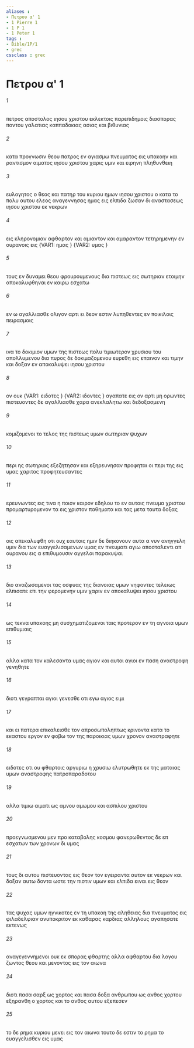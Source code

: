 ```yaml
---
aliases : 
- Πετρου α' 1
- 1 Pierre 1
- 1 P 1
- 1 Peter 1
tags : 
- Bible/1P/1
- grec
cssclass : grec
---
```


# Πετρου α' 1

###### 1
πετρος αποστολος ιησου χριστου εκλεκτοις παρεπιδημοις διασπορας ποντου γαλατιας καππαδοκιας ασιας και βιθυνιας
###### 2
κατα προγνωσιν θεου πατρος εν αγιασμω πνευματος εις υπακοην και ραντισμον αιματος ιησου χριστου χαρις υμιν και ειρηνη πληθυνθειη
###### 3
ευλογητος ο θεος και πατηρ του κυριου ημων ιησου χριστου ο κατα το πολυ αυτου ελεος αναγεννησας ημας εις ελπιδα ζωσαν δι αναστασεως ιησου χριστου εκ νεκρων
###### 4
εις κληρονομιαν αφθαρτον και αμιαντον και αμαραντον τετηρημενην εν ουρανοις εις  {VAR1: ημας } {VAR2: υμας }
###### 5
τους εν δυναμει θεου φρουρουμενους δια πιστεως εις σωτηριαν ετοιμην αποκαλυφθηναι εν καιρω εσχατω
###### 6
εν ω αγαλλιασθε ολιγον αρτι ει δεον εστιν λυπηθεντες εν ποικιλοις πειρασμοις
###### 7
ινα το δοκιμιον υμων της πιστεως πολυ τιμιωτερον χρυσιου του απολλυμενου δια πυρος δε δοκιμαζομενου ευρεθη εις επαινον και τιμην και δοξαν εν αποκαλυψει ιησου χριστου
###### 8
ον ουκ  {VAR1: ειδοτες } {VAR2: ιδοντες } αγαπατε εις ον αρτι μη ορωντες πιστευοντες δε αγαλλιασθε χαρα ανεκλαλητω και δεδοξασμενη
###### 9
κομιζομενοι το τελος της πιστεως υμων σωτηριαν ψυχων
###### 10
περι ης σωτηριας εξεζητησαν και εξηρευνησαν προφηται οι περι της εις υμας χαριτος προφητευσαντες
###### 11
ερευνωντες εις τινα η ποιον καιρον εδηλου το εν αυτοις πνευμα χριστου προμαρτυρομενον τα εις χριστον παθηματα και τας μετα ταυτα δοξας
###### 12
οις απεκαλυφθη οτι ουχ εαυτοις ημιν δε διηκονουν αυτα α νυν ανηγγελη υμιν δια των ευαγγελισαμενων υμας εν πνευματι αγιω αποσταλεντι απ ουρανου εις α επιθυμουσιν αγγελοι παρακυψαι
###### 13
διο αναζωσαμενοι τας οσφυας της διανοιας υμων νηφοντες τελειως ελπισατε επι την φερομενην υμιν χαριν εν αποκαλυψει ιησου χριστου
###### 14
ως τεκνα υπακοης μη συσχηματιζομενοι ταις προτερον εν τη αγνοια υμων επιθυμιαις
###### 15
αλλα κατα τον καλεσαντα υμας αγιον και αυτοι αγιοι εν παση αναστροφη γενηθητε
###### 16
διοτι γεγραπται αγιοι γενεσθε οτι εγω αγιος ειμι
###### 17
και ει πατερα επικαλεισθε τον απροσωποληπτως κρινοντα κατα το εκαστου εργον εν φοβω τον της παροικιας υμων χρονον αναστραφητε
###### 18
ειδοτες οτι ου φθαρτοις αργυριω η χρυσιω ελυτρωθητε εκ της ματαιας υμων αναστροφης πατροπαραδοτου
###### 19
αλλα τιμιω αιματι ως αμνου αμωμου και ασπιλου χριστου
###### 20
προεγνωσμενου μεν προ καταβολης κοσμου φανερωθεντος δε επ εσχατων των χρονων δι υμας
###### 21
τους δι αυτου πιστευοντας εις θεον τον εγειραντα αυτον εκ νεκρων και δοξαν αυτω δοντα ωστε την πιστιν υμων και ελπιδα ειναι εις θεον
###### 22
τας ψυχας υμων ηγνικοτες εν τη υπακοη της αληθειας δια πνευματος εις φιλαδελφιαν ανυποκριτον εκ καθαρας καρδιας αλληλους αγαπησατε εκτενως
###### 23
αναγεγεννημενοι ουκ εκ σπορας φθαρτης αλλα αφθαρτου δια λογου ζωντος θεου και μενοντος εις τον αιωνα
###### 24
διοτι πασα σαρξ ως χορτος και πασα δοξα ανθρωπου ως ανθος χορτου εξηρανθη ο χορτος και το ανθος αυτου εξεπεσεν
###### 25
το δε ρημα κυριου μενει εις τον αιωνα τουτο δε εστιν το ρημα το ευαγγελισθεν εις υμας
